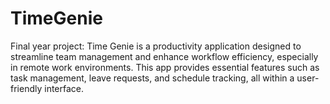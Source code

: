 # TimeGenie
Final year project: Time Genie is a productivity application designed to streamline team management and enhance workflow efficiency, especially in remote work environments. This app provides essential features such as task management, leave requests, and schedule tracking, all within a user-friendly interface.
